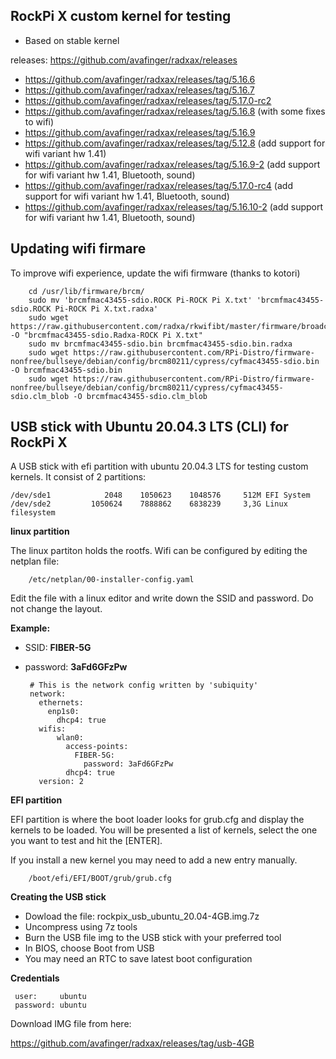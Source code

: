## RockPi X custom kernel for testing

* Based on stable kernel

releases: https://github.com/avafinger/radxax/releases

* https://github.com/avafinger/radxax/releases/tag/5.16.6
* https://github.com/avafinger/radxax/releases/tag/5.16.7
* https://github.com/avafinger/radxax/releases/tag/5.17.0-rc2
* https://github.com/avafinger/radxax/releases/tag/5.16.8 (with some fixes to wifi)
* https://github.com/avafinger/radxax/releases/tag/5.16.9
* https://github.com/avafinger/radxax/releases/tag/5.12.8 (add support for wifi variant hw 1.41)
* https://github.com/avafinger/radxax/releases/tag/5.16.9-2 (add support for wifi variant hw 1.41, Bluetooth, sound)
* https://github.com/avafinger/radxax/releases/tag/5.17.0-rc4 (add support for wifi variant hw 1.41, Bluetooth, sound)
* https://github.com/avafinger/radxax/releases/tag/5.16.10-2 (add support for wifi variant hw 1.41, Bluetooth, sound)


## Updating wifi firmare

To improve wifi experience, update the wifi firmware (thanks to kotori)

        cd /usr/lib/firmware/brcm/
        sudo mv 'brcmfmac43455-sdio.ROCK Pi-ROCK Pi X.txt' 'brcmfmac43455-sdio.ROCK Pi-ROCK Pi X.txt.radxa'
        sudo wget https://raw.githubusercontent.com/radxa/rkwifibt/master/firmware/broadcom/AP6254/wifi/nvram_ap6254.txt -O "brcmfmac43455-sdio.Radxa-ROCK Pi X.txt"
        sudo mv brcmfmac43455-sdio.bin brcmfmac43455-sdio.bin.radxa
        sudo wget https://raw.githubusercontent.com/RPi-Distro/firmware-nonfree/bullseye/debian/config/brcm80211/cypress/cyfmac43455-sdio.bin -O brcmfmac43455-sdio.bin
        sudo wget https://raw.githubusercontent.com/RPi-Distro/firmware-nonfree/bullseye/debian/config/brcm80211/cypress/cyfmac43455-sdio.clm_blob -O brcmfmac43455-sdio.clm_blob

## USB stick with Ubuntu 20.04.3 LTS (CLI) for RockPi X

A USB stick with efi partition with ubuntu 20.04.3 LTS for testing custom kernels.
It consist of
2 partitions:

    /dev/sde1            2048    1050623    1048576     512M EFI System         
    /dev/sde2         1050624    7888862    6838239     3,3G Linux filesystem

**linux partition**

The linux partiton holds the rootfs.
Wifi can be configured by editing the netplan file:

        /etc/netplan/00-installer-config.yaml
        
Edit the file with a linux editor and write down the SSID and password.
Do not change the layout.

 **Example:**

 * SSID: **FIBER-5G**
 * password: **3aFd6GFzPw**

        # This is the network config written by 'subiquity'
        network:
          ethernets:
            enp1s0:
              dhcp4: true
          wifis:
              wlan0:
                access-points:
                  FIBER-5G:
                    password: 3aFd6GFzPw
                dhcp4: true
          version: 2
          

**EFI partition**

EFI partition is where the boot loader looks for grub.cfg and display the kernels to be loaded.
You will be presented a list of kernels, select the one you want to test and hit the [ENTER].

If you install a new kernel you may need to add a new entry manually.
  
        /boot/efi/EFI/BOOT/grub/grub.cfg
  

**Creating the USB stick**

* Dowload the file: rockpix_usb_ubuntu_20.04-4GB.img.7z
* Uncompress using 7z tools
* Burn the USB file img to the USB stick with your preferred tool
* In BIOS, choose Boot from USB
* You may need an RTC to save latest boot configuration


**Credentials**

     user:     ubuntu
     password: ubuntu


Download IMG file from here:

https://github.com/avafinger/radxax/releases/tag/usb-4GB
